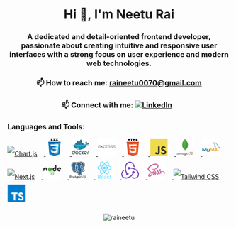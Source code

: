 <h1 align="center">Hi 👋, I'm Neetu Rai</h1>
<h3 align="center">
  A dedicated and detail-oriented frontend developer, passionate about creating intuitive and responsive user interfaces with a strong focus on user experience and modern web technologies.
</h3>

<h3 align="center">📫 How to reach me: <a href="mailto:raineetu0070@gmail.com">raineetu0070@gmail.com</a></h3>

<h3 align="center">📫 Connect with me: <a href="https://www.linkedin.com/in/neetu-rai-6a073b321/" target="_blank" rel="noopener noreferrer">
    <img src="https://raw.githubusercontent.com/rahuldkjain/github-profile-readme-generator/master/src/images/icons/Social/linked-in-alt.svg" alt="LinkedIn" height="30" width="40" style="margin-right: 10px;"/>
  </a></h3>

<h3 align="left">Languages and Tools:</h3>
<p align="left" style="line-height: 2.5;">
  <a href="https://www.chartjs.org" target="_blank" rel="noopener noreferrer">
    <img src="https://www.chartjs.org/media/logo-title.svg" alt="Chart.js" width="40" height="40" style="margin-right: 15px;" />
  </a>
  <a href="https://www.w3schools.com/css/" target="_blank" rel="noopener noreferrer">
    <img src="https://raw.githubusercontent.com/devicons/devicon/master/icons/css3/css3-original-wordmark.svg" alt="CSS3" width="40" height="40" style="margin-right: 15px;" />
  </a>
  <a href="https://www.docker.com/" target="_blank" rel="noopener noreferrer">
    <img src="https://raw.githubusercontent.com/devicons/devicon/master/icons/docker/docker-original-wordmark.svg" alt="Docker" width="40" height="40" style="margin-right: 15px;" />
  </a>
  <a href="https://expressjs.com" target="_blank" rel="noopener noreferrer">
    <img src="https://raw.githubusercontent.com/devicons/devicon/master/icons/express/express-original-wordmark.svg" alt="Express" width="40" height="40" style="margin-right: 15px;" />
  </a>
  <a href="https://www.w3.org/html/" target="_blank" rel="noopener noreferrer">
    <img src="https://raw.githubusercontent.com/devicons/devicon/master/icons/html5/html5-original-wordmark.svg" alt="HTML5" width="40" height="40" style="margin-right: 15px;" />
  </a>
  <a href="https://developer.mozilla.org/en-US/docs/Web/JavaScript" target="_blank" rel="noopener noreferrer">
    <img src="https://raw.githubusercontent.com/devicons/devicon/master/icons/javascript/javascript-original.svg" alt="JavaScript" width="40" height="40" style="margin-right: 15px;" />
  </a>
  <a href="https://www.mongodb.com/" target="_blank" rel="noopener noreferrer">
    <img src="https://raw.githubusercontent.com/devicons/devicon/master/icons/mongodb/mongodb-original-wordmark.svg" alt="MongoDB" width="40" height="40" style="margin-right: 15px;" />
  </a>
  <a href="https://www.mysql.com/" target="_blank" rel="noopener noreferrer">
    <img src="https://raw.githubusercontent.com/devicons/devicon/master/icons/mysql/mysql-original-wordmark.svg" alt="MySQL" width="40" height="40" style="margin-right: 15px;" />
  </a>
  <a href="https://nextjs.org/" target="_blank" rel="noopener noreferrer">
    <img src="https://cdn.worldvectorlogo.com/logos/nextjs-2.svg" alt="Next.js" width="40" height="40" style="margin-right: 15px;" />
  </a>
  <a href="https://nodejs.org" target="_blank" rel="noopener noreferrer">
    <img src="https://raw.githubusercontent.com/devicons/devicon/master/icons/nodejs/nodejs-original-wordmark.svg" alt="Node.js" width="40" height="40" style="margin-right: 15px;" />
  </a>
  <a href="https://www.postgresql.org" target="_blank" rel="noopener noreferrer">
    <img src="https://raw.githubusercontent.com/devicons/devicon/master/icons/postgresql/postgresql-original-wordmark.svg" alt="PostgreSQL" width="40" height="40" style="margin-right: 15px;" />
  </a>
  <a href="https://reactjs.org/" target="_blank" rel="noopener noreferrer">
    <img src="https://raw.githubusercontent.com/devicons/devicon/master/icons/react/react-original-wordmark.svg" alt="React" width="40" height="40" style="margin-right: 15px;" />
  </a>
  <a href="https://redux.js.org" target="_blank" rel="noopener noreferrer">
    <img src="https://raw.githubusercontent.com/devicons/devicon/master/icons/redux/redux-original.svg" alt="Redux" width="40" height="40" style="margin-right: 15px;" />
  </a>
  <a href="https://sass-lang.com" target="_blank" rel="noopener noreferrer">
    <img src="https://raw.githubusercontent.com/devicons/devicon/master/icons/sass/sass-original.svg" alt="Sass" width="40" height="40" style="margin-right: 15px;" />
  </a>
  <a href="https://tailwindcss.com/" target="_blank" rel="noopener noreferrer">
    <img src="https://www.vectorlogo.zone/logos/tailwindcss/tailwindcss-icon.svg" alt="Tailwind CSS" width="40" height="40" style="margin-right: 15px;" />
  </a>
  <a href="https://www.typescriptlang.org/" target="_blank" rel="noopener noreferrer">
    <img src="https://raw.githubusercontent.com/devicons/devicon/master/icons/typescript/typescript-original.svg" alt="TypeScript" width="40" height="40" style="margin-right: 15px;" />
  </a>
</p>
<p align="center">
  <img src="https://github-readme-stats.vercel.app/api/top-langs?username=raineetu&show_icons=true&locale=en&layout=compact" alt="raineetu" />
</p>
